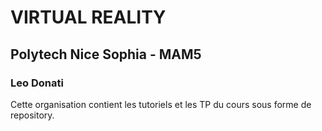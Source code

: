 # VIRTUAL REALITY
## Polytech Nice Sophia - MAM5
### Leo Donati

Cette organisation contient les tutoriels et les TP du cours sous forme de repository.


